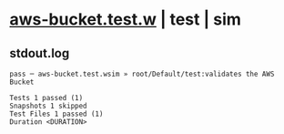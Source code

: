 # [aws-bucket.test.w](../../../../../../tests/sdk_tests/bucket/aws-bucket.test.w) | test | sim

## stdout.log
```log
pass ─ aws-bucket.test.wsim » root/Default/test:validates the AWS Bucket

Tests 1 passed (1)
Snapshots 1 skipped
Test Files 1 passed (1)
Duration <DURATION>
```

